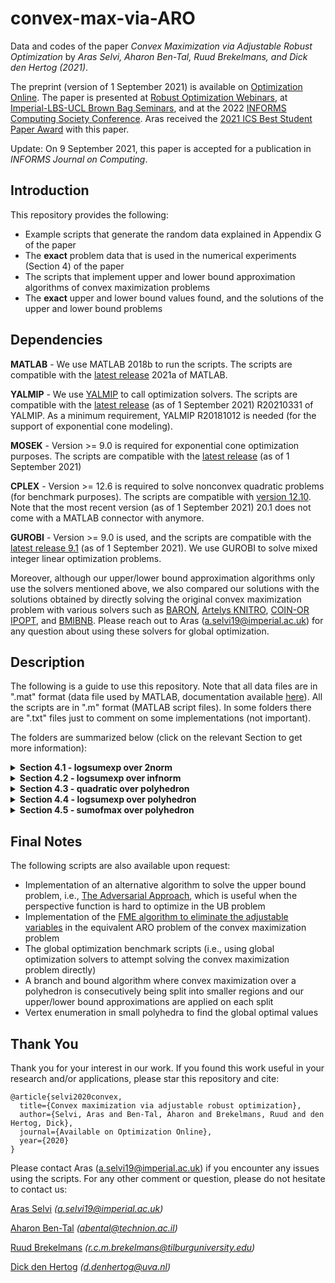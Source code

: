 # convex-max-via-ARO
Data and codes of the paper _Convex Maximization via Adjustable Robust Optimization_ by _Aras Selvi, Aharon Ben-Tal, Ruud Brekelmans, and Dick den Hertog (2021)_.

The preprint (version of 1 September 2021) is available on [Optimization Online](http://www.optimization-online.org/DB_FILE/2020/07/7881.pdf). The paper is presented at [Robust Optimization Webinars](https://youtu.be/GEGUlTXfVX0), at [Imperial-LBS-UCL Brown Bag Seminars](https://sites.google.com/view/phdmsorseminars/), and at the 2022 [INFORMS Computing Society Conference](https://ics2022tampa.eng.usf.edu/).
Aras received the [2021 ICS Best Student Paper Award](https://connect.informs.org/computing/awards/ics-student-paper-award) with this paper.

Update: On 9 September 2021, this paper is accepted for a publication in _INFORMS Journal on Computing_. 

## Introduction
This repository provides the following:
- Example scripts that generate the random data explained in Appendix G of the paper
- The **exact** problem data that is used in the numerical experiments (Section 4) of the paper
- The scripts that implement upper and lower bound approximation algorithms of convex maximization problems
- The **exact** upper and lower bound values found, and the solutions of the upper and lower bound problems

## Dependencies
**MATLAB** - We use MATLAB 2018b to run the scripts. The scripts are compatible with the [latest release](https://uk.mathworks.com/downloads/) 2021a of MATLAB.

**YALMIP** - We use [YALMIP](https://yalmip.github.io/download/) to call optimization solvers. The scripts are compatible with the [latest release](https://github.com/yalmip/YALMIP/releases/tag/R20210331) (as of 1 September 2021) R20210331 of YALMIP. As a minimum requirement, YALMIP R20181012 is needed (for the support of exponential cone modeling). 

**MOSEK** -  Version >= 9.0 is required for exponential cone optimization purposes. The scripts are compatible with the [latest release](https://www.mosek.com/documentation/) (as of 1 September 2021) 

**CPLEX** - Version >= 12.6 is required to solve nonconvex quadratic problems (for benchmark purposes). The scripts are compatible with [version 12.10](https://www.ibm.com/support/pages/downloading-ibm-ilog-cplex-optimization-studio-v12100). Note that the most recent version (as of 1 September 2021) 20.1 does not come with a MATLAB connector with anymore. 

**GUROBI** - Version >= 9.0 is used, and the scripts are compatible with the [latest release 9.1](https://www.gurobi.com/) (as of 1 September 2021). We use GUROBI to solve mixed integer linear optimization problems.

Moreover, although our upper/lower bound approximation algorithms only use the solvers mentioned above, we also compared our solutions with the solutions obtained by directly solving the original convex maximization problem with various solvers such as [BARON](https://minlp.com/download), [Artelys KNITRO](https://www.artelys.com/solvers/knitro/), [COIN-OR IPOPT](https://coin-or.github.io/Ipopt/), and [BMIBNB](https://yalmip.github.io/solver/bmibnb/). Please reach out to Aras (a.selvi19@imperial.ac.uk) for any question about using these solvers for global optimization.

## Description
The following is a guide to use this repository. Note that all data files are in ".mat" format (data file used by MATLAB, documentation available [here](https://www.mathworks.com/help/pdf_doc/matlab/matfile_format.pdf)). All the scripts are in ".m" format (MATLAB script files). In some folders there are ".txt" files just to comment on some implementations (not important).

The folders are summarized below (click on the relevant Section to get more information):
<details>
  <summary> <b>Section 4.1 - logsumexp over 2norm </b> </summary>
  
  This folder is about the problem of maximizing a log-sum-exp (geometric) function over a single 2-norm constraint. In other words, this folder is dedicated to problem (1) of the paper where the objective function is a log-sum-exp function, and the constraint function g(.) is a 2-norm.
  
  The file ```Generate_Data.m``` generates an example problem, where one can see how we name the variables that define the convex maximization problem (```n```, ```m```, ```A```, ```b```, ```rho```, ```a```). This is how we construct instances of the convex maximization problem.
  
  The numerical experiments of the paper (Section 4.1) summarize the results of 12 problems whose generation are explained in Appendix G.1. The exact problem data are available in the corresponding sub-folders of this folder. For example, data of Problem #1 of the paper can be found under the folder ```P1``` with the name ```P1.mat```. The upper and lower bound results given by our approximation scheme are also available with the names ```UB solution.mat``` and ```LB solution.mat```, respectively.

  For a given convex maximization instance, the file ```approximate.m``` solves the upper and lower bound approximation problems as proposed in Corollary 1 of the paper. The file takes an input ```problem_index```. Setting this to, e.g., "P9", will load ```P9/P9.mat``` and return upper and lower bound approximation results. One can also generate a new instance by modifying ```Generate_Data.m``` and approximate that problem by loading it in the beginning of ```approximate.m```. 

  Details of ```approximate.m```: To obtain an upper bound it solves problem (10) of the paper, and the lower bound solution is proposed in the statement of Corollary 1. The upper bound value and solution are saved as ```UB solution.mat```, and the lower bound value and solution are saved as ```LB solution.mat```. 
</details>

<details>
  <summary> <b>Section 4.2 - logsumexp over infnorm </b> </summary>
  
  This folder is about the problem of maximizing a log-sum-exp (geometric) function over a single infinity-norm constraint. In other words, this folder is dedicated to problem (1) of the paper where the objective function is a log-sum-exp function, and the constraint function g(.) is an infinity-norm. 

  The file ```Generate_Data.m``` generates an example problem, where one can see how we name the variables that define the convex maximization problem (```n```, ```m```, ```A```, ```b```, ```rho```, ```a```). This is how we construct instances of the convex maximization problem.

  The numerical experiments of the paper (Section 4.2) summarize the results of 5 problems whose generation are explained in Appendix G.2. The exact problem data are available in the corresponding sub-folders of this folder. For example, data of Problem #1 of the paper can be found under the folder ```P1``` with the name ```P1.mat```. The data of exact solution our method finds is also available with the name ```Solution.mat```.

  For a given convex maximization instance, the file ```approximate.m``` solves the equivalent optimization problem and retrieves the solution that attains it as proposed in Corollary 2 of the paper. The file takes an input ```problem_index```. Setting this to, e.g., "P5", will load ```P5/P5.mat``` and return upper and lower bound approximation results. One can also generate a new instance by modifying ```Generate_Data.m``` and approximate that problem by loading it in the beginning of ```approximate.m```. 

  Details of ```approximate.m```: To obtain the global optimum value of the convex maximization problem it solves problem (11) of the paper. The corresponding solution that attains this value in the main problem is obtained by solving the LP proposed in the statement of Corollary 2. The global optimum value, the solution ```w``` of problem (11), and the solution ```x_bar``` that attains this value in the original problem are saves as "Solution.mat".
</details>

<details>
  <summary> <b>Section 4.3 - quadratic over polyhedron </b> </summary>
  
  This folder is about the problem of maximizing a convex quadratic function over a polyhedron ```{x | Dx <= d, x >= 0}```. In other words, this folder is dedicated to problem (20) of the paper where the objective function is a convex quadratic function. The problem (including parameter definitions) is summarized in the first row of Table 1 of the paper.

  The file ```Generate_Data.m``` generates an example problem, where one can see how we name the variables that define the convex maximization problem (```n```, ```m```, ```q```, ```Q```, ```L```, ```ell```, ```D```, ```d```). This is how we construct instances of the convex maximization problem.

  The numerical experiments of the paper (Section 4.3) summarize the results of 7 problems whose generation are explained in Appendix G.3. The exact problem data are available in the corresponding sub-folders of this folder. For example, data of Problem #7 of the paper can be found under the folder ```P7``` with the name ```P7.mat```. The upper and lower bound results given by our approximation scheme are also available with the names ```UB solution.mat``` and ```LB solution.mat```, respectively. The file ```readme.txt``` in folders ```P1``` and ```P2``` notes an extra step needed for Problems #1 and #2.

  For a given convex maximization instance, the file ```approximate.m``` solves the upper and lower bound approximation problems as proposed in Theorem 3 and equations (26)-(28), and derived explicitly in Appendix D.1. of the paper. The file takes an input ```problem_index```. Setting this to, e.g., "P7", will load ```P7/P7.mat``` and return upper and lower bound approximation results (including the lower bound scenarios). One can also generate a new instance by modifying ```Generate_Data.m``` and approximate that problem by loading it in the beginning of ```approximate.m```. 

  Details of ```approximate.m```: To obtain an upper bound it solves the SOCO problem described in the first row of Table 2 of the paper. Lower bound scenarios are analytically obtained by using the upper bound solution as summarized in the first row of Table 3, and these scenarios are used to generate candidate lower bound solutions ```x_bar```. The upper bound value and solution are saved as ```UB solution.mat```, and the lower bound value, scenarios, and solutions are saved as ```LB solution.mat```. 
</details>

 <details>
  <summary> <b>Section 4.4 - logsumexp over polyhedron </b> </summary>
  
  This folder is about the problem of maximizing a log-sum-exp function over a polyhedron ```{x | Dx <= d, x >= 0}```. In other words, this folder is dedicated to problem (20) of the paper where the objective function is a log-sum-exp (geometric) function. The problem (including parameter definitions) is summarized in the second row of Table 1 of the paper.

  The file ```Generate_Data.m``` generates an example problem, where one can see how we name the variables that define the convex maximization problem (```n```, ```m```, ```q```, ```A```, ```b```, ```D```, ```d```). This is how we construct instances of the convex maximization problem.

  The numerical experiments of the paper (Section 4.4) summarize the results of 6 problems whose generation are explained in Appendix G.4. The exact problem data are available in the corresponding sub-folders of this folder. For example, data of Problem #4 of the paper can be found under the folder ```P4``` with the name ```P4.mat```. The upper and lower bound results given by our approximation scheme are also available with the names ```UB solution.mat``` and ```LB solution.mat```, respectively. Note that, Problem #1 has four different variants (size10, size40, size60, size100), hence when addressing this problem we input, e.g., ```P1-size40```.

  For a given convex maximization instance, the file ```approximate.m``` solves the upper and lower bound approximation problems as proposed in Theorem 3 and equations (26)-(28), and derived explicitly in Appendix D.2. of the paper. The file takes an input ```problem_index```. Setting this to, e.g., "P4", will load ```P4/P4.mat``` and return upper and lower bound approximation results (including the lower bound scenarios). One can also generate a new instance by modifying ```Generate_Data.m``` and approximate that problem by loading it in the beginning of ```approximate.m```. 

  Details of ```approximate.m```: To obtain an upper bound it solves the exponential cone problem described in the second row of Table 2 of the paper. Lower bound scenarios are obtained by using the upper bound solution as summarized in the second row of Table 3, and these scenarios are used to generate candidate lower bound solutions ```x_bar```. The upper bound value and solution are saved as ```UB solution.mat```, and the lower bound value, scenarios, and solutions are saved as ```LB solution.mat```. 
</details>

 <details>
  <summary> <b>Section 4.5 - sumofmax over polyhedron </b> </summary>
  
  This folder is about the problem of maximizing a sum-of-max-linear-terms function over a polyhedron ```{x | Dx <= d, x >= 0}```. In other words, this folder is dedicated to problem (20) of the paper where the objective function is a sum-of-max-linear-terms function. The problem (including parameter definitions) is summarized in the third row of Table 1 of the paper.

  The file ```Generate_Data.m``` generates an example problem, where one can see how we name the variables that define the convex maximization problem (```n```, ```m```, ```K```, ```J```, ```A```, ```b```, ```D```, ```d```). This is how we construct instances of the convex maximization problem.

  The numerical experiments of the paper (Section 4.5) summarize the results of 13 problems whose generation are explained in Appendix G.5. The exact problem data are available in the corresponding sub-folders of this folder. For example, data of Problem #9 of the paper can be found under the folder ```P9``` with the name ```P9.mat```. The upper and lower bound results given by our approximation scheme are also available with the names ```UB solution.mat``` and ```LB solution.mat```, respectively. 

  For a given convex maximization instance, the file ```approximate.m``` solves the upper and lower bound approximation problems as proposed in Theorem 3 and equations (26)-(28), and derived explicitly in Appendix D.3. of the paper. The file takes an input ```problem_index```. Setting this to, e.g., "P9", will load ```P9/P9.mat``` and return upper and lower bound approximation results (including the lower bound scenarios). One can also generate a new instance by modifying ```Generate_Data.m``` and approximate that problem by loading it in the beginning of ```approximate.m```. 
      
  Details of ```approximate.m```: To obtain an upper bound it solves the linear optimization problem described in the third row of Table 2 of the paper. Lower bound scenarios are obtained by using the upper bound solution as summarized in the third row of Table 3, and these scenarios are used to generate candidate lower bound solutions ```x_bar```. The upper bound value and solution are saved as ```UB solution.mat```, and the lower bound value, scenarios, and solutions are saved as ```LB solution.mat```. 
   
   Extra: The MATLAB function ```global_opt_solver.m``` is provided, which gives an example implementation of using the global optimization solvers to solve this problem directly.
</details>

## Final Notes
The following scripts are also available upon request:
- Implementation of an alternative algorithm to solve the upper bound problem, i.e., [The Adversarial Approach](https://www.sciencedirect.com/science/article/pii/S1572528607000382), which is useful when the perspective function is hard to optimize in the UB problem
- Implementation of the [FME algorithm to eliminate the adjustable variables](https://pubsonline.informs.org/doi/abs/10.1287/opre.2017.1714) in the equivalent ARO problem of the convex maximization problem
- The global optimization benchmark scripts (i.e., using global optimization solvers to attempt solving the convex maximization problem directly)
- A branch and bound algorithm where convex maximization over a polyhedron is consecutively being split into smaller regions and our upper/lower bound approximations are applied on each split
- Vertex enumeration in small polyhedra to find the global optimal values

## Thank You
Thank you for your interest in our work. If you found this work useful in your research and/or applications, please star this repository and cite:
```
@article{selvi2020convex,
  title={Convex maximization via adjustable robust optimization},
  author={Selvi, Aras and Ben-Tal, Aharon and Brekelmans, Ruud and den Hertog, Dick},
  journal={Available on Optimization Online},
  year={2020}
}
```
Please contact Aras (a.selvi19@imperial.ac.uk) if you encounter any issues using the scripts. For any other comment or question, please do not hesitate to contact us:

[Aras Selvi](https://www.imperial.ac.uk/people/a.selvi19) _(a.selvi19@imperial.ac.uk)_

[Aharon Ben-Tal](https://web.iem.technion.ac.il/site/academicstaff/aharon-ben-tal/) _(abental@technion.ac.il)_

[Ruud Brekelmans](https://www.tilburguniversity.edu/staff/r-c-m-brekelmans) _(r.c.m.brekelmans@tilburguniversity.edu)_

[Dick den Hertog](https://www.uva.nl/en/profile/h/e/d.denhertog/d.den-hertog.html) _(d.denhertog@uva.nl)_
